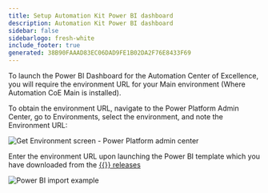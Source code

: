```yaml
---
title: Setup Automation Kit Power BI dashboard
description: Automation Kit Power BI dashboard
sidebar: false
sidebarlogo: fresh-white
include_footer: true
generated: 38B90FAAAD83EC06DAD9FE1B02DA2F76E8433F69
---
```


To launch the Power BI Dashboard for the Automation Center of Excellence, you will require the environment URL for your Main environment (Where Automation CoE Main is installed).

To obtain the environment URL, navigate to the Power Platform Admin Center, go to Environments, select the environment, and note the Environment URL:

![Get Environment screen - Power Platform admin center](/images/get-environment.png)

Enter the environment URL upon launching the Power BI template which you have downloaded from the [{{<product-name>}} releases](https://github.com/microsoft/powercat-automation-kit/releases)

![Power BI import example](/images/power-bi-import.png)
